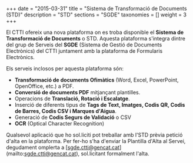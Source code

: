 +++
date        = "2015-03-31"
title       = "Sistema de Transformació de Documents (STD)"
description = "STD"
sections    = "SGDE"
taxonomies  = []
weight 		= 3
+++

El CTTI ofereix una nova plataforma on es troba disponible el **Sistema de Transformació de Documents** o STD. Aquesta plataforma s'integra dintre del grup de Serveis del **SGDE** (Sistema de Gestió de Documents Electrònics) del CTTI juntament amb la plataforma de Formularis Electrònics.

Els serveis inclosos per aquesta plataforma són:

- **Transformació de documents Ofimàtics** (Word, Excel, PowerPoint, OpenOffice, etc.) a PDF.
- **Conversió de documents PDF** mitjançant plantilles.
- Operacions de **Translació, Rotació i Escalatge**.
- Inserció de diferents tipus de **Tags de Text, Imatges, Codis QR, Codis de Barres, Codis CSV i Marques d'Aigua**.
- Generació de **Codis Segurs de Validació** o CSV
- **OCR** (Optical Character Recognition)

Qualsevol aplicació que ho sol.liciti pot treballar amb l'STD prèvia petició d'alta en la plataforma. Per fer-ho s'ha d'enviar la Plantilla d'Alta al Servei, degudament omplerta a [sgde.ctti@gencat.cat] (mailto:sgde.ctti@gencat.cat), sol.licitant formalment l'alta.